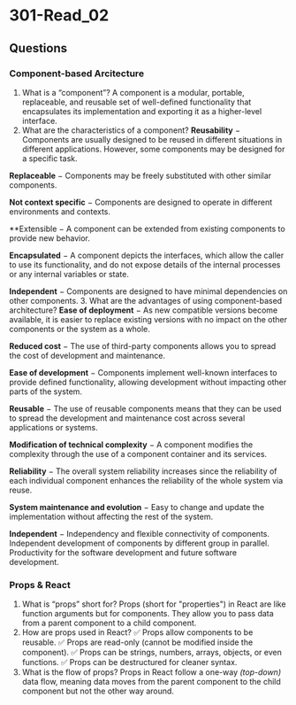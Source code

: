 # 301-Read_02

## Questions

### Component-based Arcitecture
1. What is a “component”?
A component is a modular, portable, replaceable, and reusable set of well-defined functionality that encapsulates its implementation and exporting it as a higher-level interface.
2. What are the characteristics of a component?
**Reusability** − Components are usually designed to be reused in different situations in different applications. However, some components may be designed for a specific task.

**Replaceable** − Components may be freely substituted with other similar components.

**Not context specific** − Components are designed to operate in different environments and contexts.

**Extensible − A component can be extended from existing components to provide new behavior.

**Encapsulated** − A component depicts the interfaces, which allow the caller to use its functionality, and do not expose details of the internal processes or any internal variables or state.

**Independent** − Components are designed to have minimal dependencies on other components.
3. What are the advantages of using component-based architecture?
**Ease of deployment** − As new compatible versions become available, it is easier to replace existing versions with no impact on the other components or the system as a whole.

**Reduced cost** − The use of third-party components allows you to spread the cost of development and maintenance.

**Ease of development** − Components implement well-known interfaces to provide defined functionality, allowing development without impacting other parts of the system.

**Reusable** − The use of reusable components means that they can be used to spread the development and maintenance cost across several applications or systems.

**Modification of technical complexity** − A component modifies the complexity through the use of a component container and its services.

**Reliability** − The overall system reliability increases since the reliability of each individual component enhances the reliability of the whole system via reuse.

**System maintenance and evolution** − Easy to change and update the implementation without affecting the rest of the system.

**Independent** − Independency and flexible connectivity of components. Independent development of components by different group in parallel. Productivity for the software development and future software development.

### Props & React
1. What is “props” short for?
Props (short for "properties") in React are like function arguments but for components. They allow you to pass data from a parent component to a child component.
2. How are props used in React?
✅ Props allow components to be reusable.
✅ Props are read-only (cannot be modified inside the component).
✅ Props can be strings, numbers, arrays, objects, or even functions.
✅ Props can be destructured for cleaner syntax.
3. What is the flow of props?
Props in React follow a one-way *(top-down)* data flow, meaning data moves from the parent component to the child component but not the other way around.
